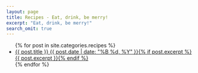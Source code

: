 ```yaml
---
layout: page
title: Recipes - Eat, drink, be merry!
excerpt: "Eat, drink, be merry!"
search_omit: true
---
```


<ul class="post-list">
{% for post in site.categories.recipes %} 
  <li><article><a href="{{ site.url }}{{ post.url }}">{{ post.title }} <span class="entry-date"><time datetime="{{ post.date | date_to_xmlschema }}">{{ post.date | date: "%B %d, %Y" }}</time></span>{% if post.excerpt %} <span class="excerpt">{{ post.excerpt }}</span>{% endif %}</a></article></li>
{% endfor %}
</ul>
